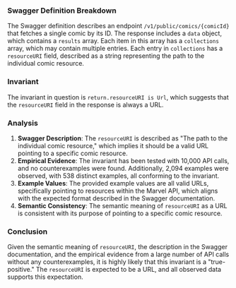 ### Swagger Definition Breakdown
The Swagger definition describes an endpoint `/v1/public/comics/{comicId}` that fetches a single comic by its ID. The response includes a `data` object, which contains a `results` array. Each item in this array has a `collections` array, which may contain multiple entries. Each entry in `collections` has a `resourceURI` field, described as a string representing the path to the individual comic resource.

### Invariant
The invariant in question is `return.resourceURI is Url`, which suggests that the `resourceURI` field in the response is always a URL.

### Analysis
1. **Swagger Description**: The `resourceURI` is described as "The path to the individual comic resource," which implies it should be a valid URL pointing to a specific comic resource.
2. **Empirical Evidence**: The invariant has been tested with 10,000 API calls, and no counterexamples were found. Additionally, 2,094 examples were observed, with 538 distinct examples, all conforming to the invariant.
3. **Example Values**: The provided example values are all valid URLs, specifically pointing to resources within the Marvel API, which aligns with the expected format described in the Swagger documentation.
4. **Semantic Consistency**: The semantic meaning of `resourceURI` as a URL is consistent with its purpose of pointing to a specific comic resource.

### Conclusion
Given the semantic meaning of `resourceURI`, the description in the Swagger documentation, and the empirical evidence from a large number of API calls without any counterexamples, it is highly likely that this invariant is a "true-positive." The `resourceURI` is expected to be a URL, and all observed data supports this expectation.
